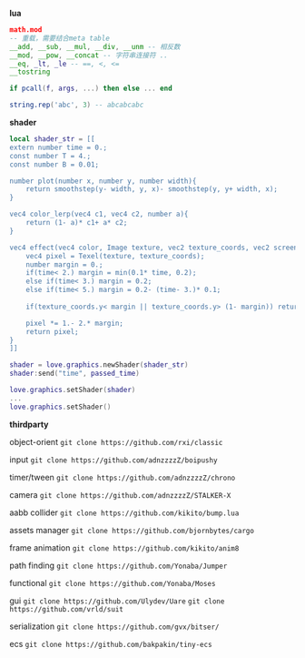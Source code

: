 **lua**

```lua
math.mod
-- 重载，需要结合meta table
__add, __sub, __mul, __div, __unm -- 相反数
__mod, __pow, __concat -- 字符串连接符 ..
__eq, _lt, _le -- ==, <, <=
__tostring

if pcall(f, args, ...) then else ... end

string.rep('abc', 3) -- abcabcabc
```



**shader**

```lua
local shader_str = [[
extern number time = 0.;
const number T = 4.;
const number B = 0.01;

number plot(number x, number y, number width){
	return smoothstep(y- width, y, x)- smoothstep(y, y+ width, x);
}

vec4 color_lerp(vec4 c1, vec4 c2, number a){
	return (1- a)* c1+ a* c2;
}

vec4 effect(vec4 color, Image texture, vec2 texture_coords, vec2 screen_coords){
	vec4 pixel = Texel(texture, texture_coords);
	number margin = 0.;
	if(time< 2.) margin = min(0.1* time, 0.2);
	else if(time< 3.) margin = 0.2;
	else if(time< 5.) margin = 0.2- (time- 3.)* 0.1;
	
	if(texture_coords.y< margin || texture_coords.y> (1- margin)) return vec4(4.);

	pixel *= 1.- 2.* margin;
	return pixel;
}
]]

shader = love.graphics.newShader(shader_str)
shader:send("time", passed_time)

love.graphics.setShader(shader)
...
love.graphics.setShader()
```



**thirdparty**

object-orient	 `git clone https://github.com/rxi/classic`

input	`git clone https://github.com/adnzzzzZ/boipushy`

timer/tween	`git clone https://github.com/adnzzzzZ/chrono`

camera	`git clone https://github.com/adnzzzzZ/STALKER-X`

aabb collider	`git clone https://github.com/kikito/bump.lua`

assets manager	`git clone https://github.com/bjornbytes/cargo`

frame animation	`git clone https://github.com/kikito/anim8`

path finding	`git clone https://github.com/Yonaba/Jumper`

functional	`git clone https://github.com/Yonaba/Moses`

gui	`git clone https://github.com/Ulydev/Uare`	`git clone https://github.com/vrld/suit`

serialization	`git clone https://github.com/gvx/bitser/`

ecs	`git clone https://github.com/bakpakin/tiny-ecs`

